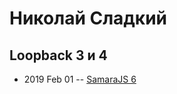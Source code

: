 # Николай Сладкий

## Loopback 3 и 4
- 2019 Feb 01 -- [SamaraJS 6](https://www.youtube.com/watch?v=cAz_VeqJy78)    
